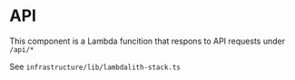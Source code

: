# API

This component is a Lambda funcition that respons to API requests under `/api/*`

See `infrastructure/lib/lambdalith-stack.ts`
